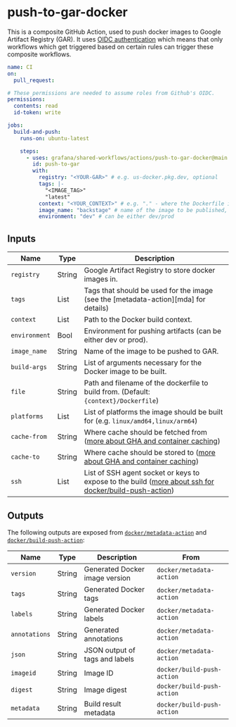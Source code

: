 # push-to-gar-docker

This is a composite GitHub Action, used to push docker images to Google Artifact Registry (GAR).
It uses [OIDC authentication](https://docs.github.com/en/actions/deployment/security-hardening-your-deployments/about-security-hardening-with-openid-connect)
which means that only workflows which get triggered based on certain rules can
trigger these composite workflows.

```yaml
name: CI
on:
  pull_request:

# These permissions are needed to assume roles from Github's OIDC.
permissions:
  contents: read
  id-token: write

jobs:
  build-and-push:
    runs-on: ubuntu-latest

    steps:
      - uses: grafana/shared-workflows/actions/push-to-gar-docker@main
        id: push-to-gar
        with:
          registry: "<YOUR-GAR>" # e.g. us-docker.pkg.dev, optional
          tags: |-
            "<IMAGE_TAG>"
            "latest"
          context: "<YOUR_CONTEXT>" # e.g. "." - where the Dockerfile is
          image_name: "backstage" # name of the image to be published, required
          environment: "dev" # can be either dev/prod
```

## Inputs

| Name          | Type   | Description                                                                          |
|---------------|--------|--------------------------------------------------------------------------------------|
| `registry`    | String | Google Artifact Registry to store docker images in.                                  |
| `tags`        | List   | Tags that should be used for the image (see the [metadata-action][mda] for details)  |
| `context`     | List   | Path to the Docker build context.                                                    |
| `environment` | Bool   | Environment for pushing artifacts (can be either dev or prod).                       |
| `image_name`  | String | Name of the image to be pushed to GAR.                                               |
| `build-args`  | String | List of arguments necessary for the Docker image to be built.                        |
| `file`        | String | Path and filename of the dockerfile to build from. (Default: `{context}/Dockerfile`) |
| `platforms`   | List   | List of platforms the image should be built for (e.g. `linux/amd64,linux/arm64`)     |
| `cache-from`   | String   | Where cache should be fetched from ([more about GHA and container caching](https://www.kenmuse.com/blog/implementing-docker-layer-caching-in-github-actions/))    |
| `cache-to`   | String   | Where cache should be stored to ([more about GHA and container caching](https://www.kenmuse.com/blog/implementing-docker-layer-caching-in-github-actions/))   |
| `ssh`   | List   | List of SSH agent socket or keys to expose to the build ([more about ssh for docker/build-push-action](https://github.com/docker/build-push-action?tab=readme-ov-file#inputs))    |

## Outputs

The following outputs are exposed from [`docker/metadata-action`](https://github.com/docker/metadata-action?tab=readme-ov-file#outputs) and [`docker/build-push-action`](https://github.com/docker/build-push-action?tab=readme-ov-file#outputs):

| Name      | Type   | Description                    | From |
|-----------|--------|--------------------------------|------|
| `version` | String | Generated Docker image version | `docker/metadata-action` |
| `tags`    | String | Generated Docker tags    | `docker/metadata-action` |
| `labels`  | String | Generated Docker labels  | `docker/metadata-action` |
| `annotations` | String | Generated annotations | `docker/metadata-action` |
| `json`    | String | JSON output of tags and labels | `docker/metadata-action` |
| `imageid` | String | Image ID | `docker/build-push-action` |
| `digest`  | String | Image digest | `docker/build-push-action` |
| `metadata`| String | Build result metadata | `docker/build-push-action` |
